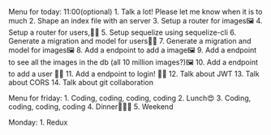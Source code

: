 Menu for today:  11:00(optional)
    1.   Talk a lot! Please let me know when it is to much
    2.   Shape an index file with an server
    3.   Setup a router for images🖼️
    4.   Setup a router for users,👱🏻
    5.   Setup sequelize using sequelize-cli
    6.   Generate a migration and model for users👱🏻
    7.   Generate a migration and model for images🖼️
    8.   Add a endpoint to add a image🖼️ 
    9.   Add a endpoint to see all the images in the db (all 10 million images?)🖼️
    10.  Add a endpoint to add a user 👱🏻
    11.  Add a endpoint to login!  🔑🔑
    12.  Talk about JWT
    13.  Talk about CORS
    14.  Talk about git collaboration
    


Menu for friday:
    1. Coding, coding, coding, coding
    2. Lunch😍
    3. Coding, coding, coding, coding
    4. Dinner🍔🍔🍟
    5. Weekend

Monday:
    1. Redux  